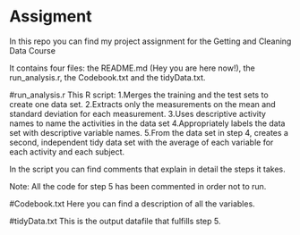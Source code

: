 # Assigment

In this repo you can find my project assignment for the Getting and Cleaning Data Course

It contains four files: the README.md (Hey you are here now!), the run_analysis.r, the Codebook.txt and the tidyData.txt.

#run_analysis.r
This R script:
1.Merges the training and the test sets to create one data set.
2.Extracts only the measurements on the mean and standard deviation for each measurement. 
3.Uses descriptive activity names to name the activities in the data set
4.Appropriately labels the data set with descriptive variable names. 
5.From the data set in step 4, creates a second, independent tidy data set with the average of each variable for each activity and each subject.

In the script you can find comments that explain in detail the steps it takes.

Note: All the code for step 5 has been commented in order not to run. 

#Codebook.txt
Here you can find a description of all the variables.

#tidyData.txt
This is the output datafile that fulfills step 5.


